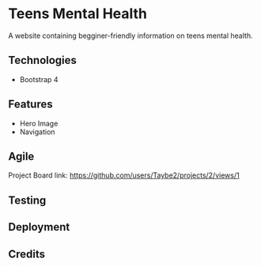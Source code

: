 # Teens Mental Health

A website containing begginer-friendly information on teens mental health.

## Technologies

- Bootstrap 4


## Features
- Hero Image
- Navigation

## Agile
Project Board link: https://github.com/users/Taybe2/projects/2/views/1 


## Testing

## Deployment

## Credits

